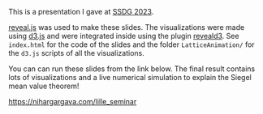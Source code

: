 
This is a presentation I gave at [SSDG 2023](https://www.mathconf.org/ssgd2023).

[reveal.js](https://revealjs.com/) was used to make these slides. The visualizations were made using [d3.js](https://d3js.org/) and were integrated inside using the plugin [reveald3](https://github.com/gcalmettes/reveal.js-d3). See `index.html` for the code of the slides and the folder `LatticeAnimation/` for the `d3.js` scripts of all the visualizations. 


 You can can run these slides from the link below. The final result contains lots of visualizations and a live numerical simulation to explain the Siegel mean value theorem!

https://nihargargava.com/lille_seminar

 
